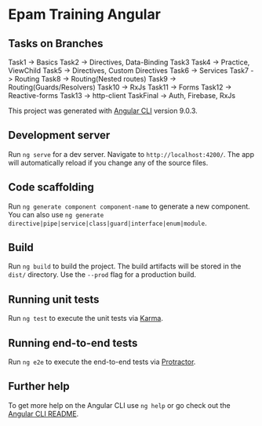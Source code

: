 # Epam Training Angular
## Tasks on Branches
Task1 -> Basics
Task2 -> Directives, Data-Binding
Task3
Task4 -> Practice, ViewChild
Task5 -> Directives, Custom Directives
Task6 -> Services
Task7 -> Routing
Task8 -> Routing(Nested routes)
Task9 -> Routing(Guards/Resolvers)
Task10 -> RxJs
Task11 -> Forms
Task12 -> Reactive-forms
Task13 -> http-client
TaskFinal -> Auth, Firebase, RxJs

This project was generated with [Angular CLI](https://github.com/angular/angular-cli) version 9.0.3.

## Development server

Run `ng serve` for a dev server. Navigate to `http://localhost:4200/`. The app will automatically reload if you change any of the source files.

## Code scaffolding

Run `ng generate component component-name` to generate a new component. You can also use `ng generate directive|pipe|service|class|guard|interface|enum|module`.

## Build

Run `ng build` to build the project. The build artifacts will be stored in the `dist/` directory. Use the `--prod` flag for a production build.

## Running unit tests

Run `ng test` to execute the unit tests via [Karma](https://karma-runner.github.io).

## Running end-to-end tests

Run `ng e2e` to execute the end-to-end tests via [Protractor](http://www.protractortest.org/).

## Further help

To get more help on the Angular CLI use `ng help` or go check out the [Angular CLI README](https://github.com/angular/angular-cli/blob/master/README.md).

